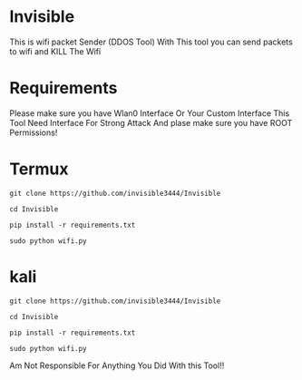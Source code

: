 # Invisible
This is wifi packet Sender (DDOS Tool)
With This tool you can send packets to wifi and KILL The Wifi
# Requirements
Please make sure you have Wlan0 Interface Or Your Custom Interface 
This Tool Need Interface For Strong Attack
And plase make sure you have ROOT Permissions!
# Termux 
`git clone https://github.com/invisible3444/Invisible`

`cd Invisible`

`pip install -r requirements.txt`

`sudo python wifi.py`
# kali
`git clone https://github.com/invisible3444/Invisible`

`cd Invisible`

`pip install -r requirements.txt`

`sudo python wifi.py`


Am Not Responsible For Anything You Did With this Tool!!
